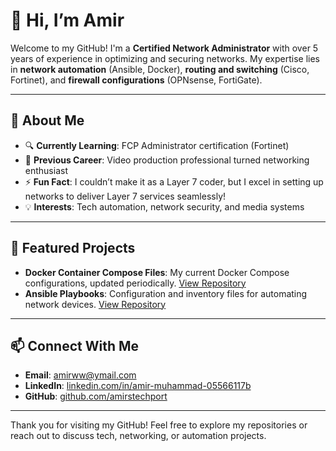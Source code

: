 # 👋 Hi, I’m Amir

Welcome to my GitHub! I'm a **Certified Network Administrator** with over 5 years of experience in optimizing and securing networks. My expertise lies in **network automation** (Ansible, Docker), **routing and switching** (Cisco, Fortinet), and **firewall configurations** (OPNsense, FortiGate).

---

## 🌟 About Me
- 🔍 **Currently Learning**: FCP Administrator certification (Fortinet)
- 🎥 **Previous Career**: Video production professional turned networking enthusiast
- ⚡ **Fun Fact**: I couldn’t make it as a Layer 7 coder, but I excel in setting up networks to deliver Layer 7 services seamlessly!
- 💡 **Interests**: Tech automation, network security, and media systems

---

## 📂 Featured Projects
- **Docker Container Compose Files**: My current Docker Compose configurations, updated periodically. [View Repository](https://github.com/amirstechport/amirstechport/tree/main/Docker/Docker%20Container%20Compose%20YAML)
- **Ansible Playbooks**: Configuration and inventory files for automating network devices. [View Repository](https://github.com/amirstechport/amirstechport/tree/main/Ansible)

---

## 📫 Connect With Me
- **Email**: [amirww@ymail.com](mailto:amirww@ymail.com)
- **LinkedIn**: [linkedin.com/in/amir-muhammad-05566117b](https://www.linkedin.com/in/amir-muhammad-05566117b)
- **GitHub**: [github.com/amirstechport](https://github.com/amirstechport)

---

Thank you for visiting my GitHub! Feel free to explore my repositories or reach out to discuss tech, networking, or automation projects.

